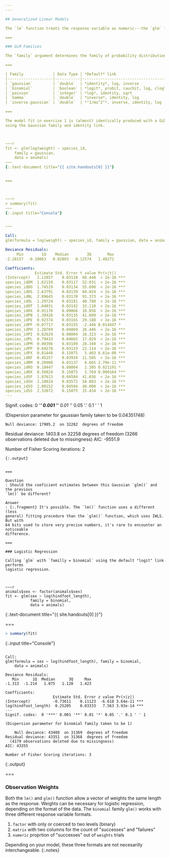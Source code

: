```yaml
---
---

## Generalized Linear Models

The `lm` function treats the response variable as numeric---the `glm` function lifts this restriction and others. Not through the `formula` syntax, which is the same for calls to `lm`  and `glm`, but through addition of the `family` argument.

===

### GLM Families

The `family` argument determines the family of probability distributions in which the response variable belongs. A key difference between families is the data type and range.

===

| Family             | Data Type | *Default* link                         |
|--------------------|-----------|----------------------------------------|
| `gaussian`         | `double`  | *identity*, log, inverse               |
| `binomial`         | `boolean` | *logit*, probit, cauchit, log, cloglog |
| `poisson`          | `integer` | *log*, identity, sqrt                  |
| `Gamma`            | `double`  | *inverse*, identity, log               |
| `inverse.gaussian` | `double`  | *"1/mu^2"*, inverse, identity, log     |

===

The model fit in exercise 1 is (almost) identically produced with a GLM
using the Gaussian family and identity link.



~~~r
fit <- glm(log(weight) ~ species_id,
    family = gaussian,
    data = animals)
~~~
{:.text-document title="{{ site.handouts[0] }}"}


===



~~~r
> summary(fit)
~~~
{:.input title="Console"}


~~~

Call:
glm(formula = log(weight) ~ species_id, family = gaussian, data = animals)

Deviance Residuals: 
     Min        1Q    Median        3Q       Max  
-2.28157  -0.10063   0.02803   0.12574   1.48272  

Coefficients:
             Estimate Std. Error t value Pr(>|t|)    
(Intercept)   2.12857    0.03110  68.448  < 2e-16 ***
species_idDM  1.62159    0.03117  52.031  < 2e-16 ***
species_idDO  1.74519    0.03134  55.690  < 2e-16 ***
species_idDS  2.63791    0.03139  84.024  < 2e-16 ***
species_idNL  2.89645    0.03170  91.373  < 2e-16 ***
species_idOL  1.29724    0.03181  40.780  < 2e-16 ***
species_idOT  1.04031    0.03142  33.110  < 2e-16 ***
species_idOX  0.91176    0.09066  10.056  < 2e-16 ***
species_idPB  1.30426    0.03135  41.609  < 2e-16 ***
species_idPE  0.92374    0.03165  29.188  < 2e-16 ***
species_idPF -0.07717    0.03155  -2.446 0.014447 *  
species_idPH  1.28769    0.04869  26.446  < 2e-16 ***
species_idPI  0.82629    0.08004  10.323  < 2e-16 ***
species_idPL  0.79433    0.04665  17.029  < 2e-16 ***
species_idPM  0.90396    0.03189  28.349  < 2e-16 ***
species_idPP  0.69278    0.03133  22.114  < 2e-16 ***
species_idPX  0.81448    0.15075   5.403 6.61e-08 ***
species_idRF  0.45257    0.03934  11.505  < 2e-16 ***
species_idRM  0.20908    0.03137   6.665 2.70e-11 ***
species_idRO  0.18447    0.08004   2.305 0.021191 *  
species_idRX  0.56824    0.15075   3.769 0.000164 ***
species_idSF  1.87613    0.04504  41.656  < 2e-16 ***
species_idSH  2.10024    0.03572  58.803  < 2e-16 ***
species_idSO  1.80152    0.04504  40.000  < 2e-16 ***
species_idSS  2.32672    0.15075  15.434  < 2e-16 ***
---
```

Signif. codes:  0 '***' 0.001 '**' 0.01 '*' 0.05 '.' 0.1 ' ' 1

(Dispersion parameter for gaussian family taken to be 0.04351748)

    Null deviance: 17905.2  on 32282  degrees of freedom
Residual deviance:  1403.8  on 32258  degrees of freedom
  (3266 observations deleted due to missingness)
AIC: -9551.9

Number of Fisher Scoring iterations: 2
~~~
{:.output}


===

Question
: Should the coeficient estimates between this Gaussian `glm()` and the previous
`lm()` be different?

Answer
: {:.fragment} It's possible. The `lm()` function uses a different (less
general) fitting procedure than the `glm()` function, which uses IWLS. But with
64 bits used to store very precise numbers, it's rare to encounter an noticeable
difference.

===

### Logistic Regression

Calling `glm` with `familly = binomial` using the default "logit" link performs
logistic regression.



~~~r
animals$sex <- factor(animals$sex)
fit <- glm(sex ~ log(hindfoot_length),
           family = binomial,
           data = animals)
~~~
{:.text-document title="{{ site.handouts[0] }}"}


===



~~~r
> summary(fit)
~~~
{:.input title="Console"}


~~~

Call:
glm(formula = sex ~ log(hindfoot_length), family = binomial, 
    data = animals)

Deviance Residuals: 
   Min      1Q  Median      3Q     Max  
-1.313  -1.214   1.075   1.120   1.423  

Coefficients:
                     Estimate Std. Error z value Pr(>|z|)    
(Intercept)          -0.73611    0.11123  -6.618 3.64e-11 ***
log(hindfoot_length)  0.25205    0.03333   7.563 3.93e-14 ***
---
Signif. codes:  0 '***' 0.001 '**' 0.01 '*' 0.05 '.' 0.1 ' ' 1

(Dispersion parameter for binomial family taken to be 1)

    Null deviance: 43408  on 31369  degrees of freedom
Residual deviance: 43351  on 31368  degrees of freedom
  (4179 observations deleted due to missingness)
AIC: 43355

Number of Fisher Scoring iterations: 3
~~~
{:.output}


===

### Observation Weights

Both the `lm()` and `glm()` function allow a vector of weights the same length
as the response. Weights can be necessary for logistic regression, depending on
the format of the data. The `binomial` family `glm()` works with three different
response variable formats.

1. `factor` with only or coerced to two levels (binary)
1. `matrix` with two columns for the count of "successes" and "failures"
1. `numeric` proprtion of "successes" out of `weights` trials

Depending on your model, these three formats are not necesarilly
interchangeable.
{:.notes}
